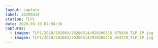 ```yaml
---
layout: capture
label: 20200314
station: TLP1
date: 2020-03-15 07:58:36
capturas:
  - imagem: TLP1/2020/202003/20200314/M20200315_075836_TLP_1P.jpg
  - imagem: TLP1/2020/202003/20200314/M20200315_083729_TLP_1P.jpg
---
```

